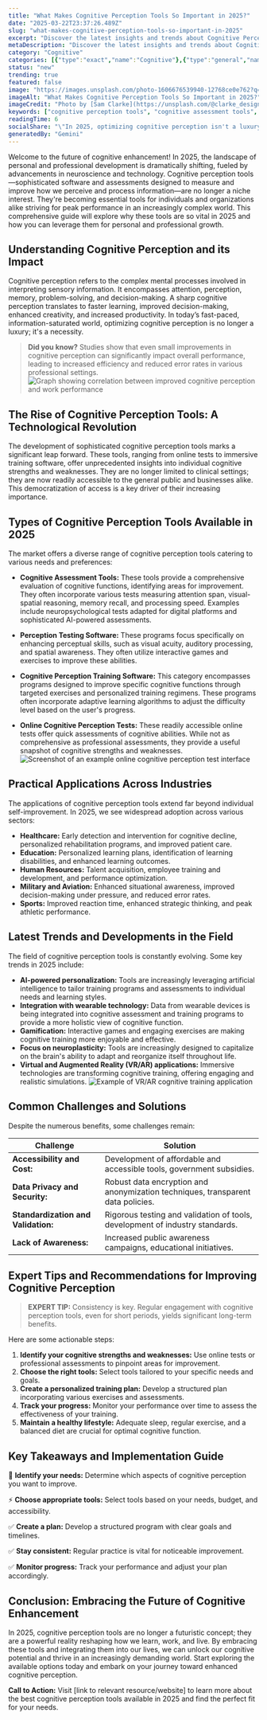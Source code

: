 ```yaml
---
title: "What Makes Cognitive Perception Tools So Important in 2025?"
date: "2025-03-22T23:37:26.489Z"
slug: "what-makes-cognitive-perception-tools-so-important-in-2025"
excerpt: "Discover the latest insights and trends about Cognitive Perception Tools. This comprehensive guide covers everything you need to know about Cognitive Perception Tools in 2025."
metaDescription: "Discover the latest insights and trends about Cognitive Perception Tools. This comprehensive guide covers everything you need to know about Cognitive Perce..."
category: "Cognitive"
categories: [{"type":"exact","name":"Cognitive"},{"type":"general","name":"Human-Computer Interaction"},{"type":"medium","name":"User Experience Design"},{"type":"specific","name":"Eye Tracking"},{"type":"niche","name":"Pupillometry"}]
status: "new"
trending: true
featured: false
image: "https://images.unsplash.com/photo-1606676539940-12768ce0e762?q=85&w=1200&fit=max&fm=webp&auto=compress"
imageAlt: "What Makes Cognitive Perception Tools So Important in 2025?"
imageCredit: "Photo by [Sam Clarke](https://unsplash.com/@clarke_designs_photography) on Unsplash"
keywords: ["cognitive perception tools", "cognitive assessment tools", "perception testing software", "improve cognitive perception", "cognitive function assessment tools", "best cognitive perception tools", "buy cognitive perception tools", "cognitive perception training software", "online cognitive perception tests", "how to improve cognitive perception"]
readingTime: 6
socialShare: "\"In 2025, optimizing cognitive perception isn't a luxury—it's a necessity for success.  Cognitive perception tools are democratizing access to brainpower, empowering individuals and organizations alike.\""
generatedBy: "Gemini"
---
```




Welcome to the future of cognitive enhancement! In 2025, the landscape of personal and professional development is dramatically shifting, fueled by advancements in neuroscience and technology.  Cognitive perception tools—sophisticated software and assessments designed to measure and improve how we perceive and process information—are no longer a niche interest. They're becoming essential tools for individuals and organizations alike striving for peak performance in an increasingly complex world. This comprehensive guide will explore why these tools are so vital in 2025 and how you can leverage them for personal and professional growth.

## Understanding Cognitive Perception and its Impact

Cognitive perception refers to the complex mental processes involved in interpreting sensory information. It encompasses attention, perception, memory, problem-solving, and decision-making.  A sharp cognitive perception translates to faster learning, improved decision-making, enhanced creativity, and increased productivity.  In today’s fast-paced, information-saturated world, optimizing cognitive perception is no longer a luxury; it's a necessity.

> **Did you know?** Studies show that even small improvements in cognitive perception can significantly impact overall performance, leading to increased efficiency and reduced error rates in various professional settings. ![Graph showing correlation between improved cognitive perception and work performance](https://images.unsplash.com/photo-1606676539940-12768ce0e762?q=85&w=1200&fit=max&fm=webp&auto=compress)

## The Rise of Cognitive Perception Tools: A Technological Revolution

The development of sophisticated cognitive perception tools marks a significant leap forward.  These tools, ranging from online tests to immersive training software, offer unprecedented insights into individual cognitive strengths and weaknesses. They are no longer limited to clinical settings; they are now readily accessible to the general public and businesses alike.  This democratization of access is a key driver of their increasing importance.

## Types of Cognitive Perception Tools Available in 2025

The market offers a diverse range of cognitive perception tools catering to various needs and preferences:

* **Cognitive Assessment Tools:** These tools provide a comprehensive evaluation of cognitive functions, identifying areas for improvement.  They often incorporate various tests measuring attention span, visual-spatial reasoning, memory recall, and processing speed.  Examples include neuropsychological tests adapted for digital platforms and sophisticated AI-powered assessments.

* **Perception Testing Software:**  These programs focus specifically on enhancing perceptual skills, such as visual acuity, auditory processing, and spatial awareness. They often utilize interactive games and exercises to improve these abilities.

* **Cognitive Perception Training Software:** This category encompasses programs designed to improve specific cognitive functions through targeted exercises and personalized training regimens.  These programs often incorporate adaptive learning algorithms to adjust the difficulty level based on the user's progress.

* **Online Cognitive Perception Tests:**  These readily accessible online tests offer quick assessments of cognitive abilities. While not as comprehensive as professional assessments, they provide a useful snapshot of cognitive strengths and weaknesses.  ![Screenshot of an example online cognitive perception test interface](https://images.unsplash.com/photo-1581088657139-d5a5cce14c87?q=85&w=1200&fit=max&fm=webp&auto=compress)

## Practical Applications Across Industries

The applications of cognitive perception tools extend far beyond individual self-improvement.  In 2025, we see widespread adoption across various sectors:

* **Healthcare:**  Early detection and intervention for cognitive decline, personalized rehabilitation programs, and improved patient care.
* **Education:**  Personalized learning plans, identification of learning disabilities, and enhanced learning outcomes.
* **Human Resources:**  Talent acquisition, employee training and development, and performance optimization.
* **Military and Aviation:**  Enhanced situational awareness, improved decision-making under pressure, and reduced error rates.
* **Sports:**  Improved reaction time, enhanced strategic thinking, and peak athletic performance.

## Latest Trends and Developments in the Field

The field of cognitive perception tools is constantly evolving.  Some key trends in 2025 include:

* **AI-powered personalization:**  Tools are increasingly leveraging artificial intelligence to tailor training programs and assessments to individual needs and learning styles.
* **Integration with wearable technology:**  Data from wearable devices is being integrated into cognitive assessment and training programs to provide a more holistic view of cognitive function.
* **Gamification:**  Interactive games and engaging exercises are making cognitive training more enjoyable and effective.
* **Focus on neuroplasticity:**  Tools are increasingly designed to capitalize on the brain's ability to adapt and reorganize itself throughout life.
* **Virtual and Augmented Reality (VR/AR) applications:** Immersive technologies are transforming cognitive training, offering engaging and realistic simulations. ![Example of VR/AR cognitive training application](https://images.unsplash.com/photo-1580893206515-2fc3e8a2aa96?q=85&w=1200&fit=max&fm=webp&auto=compress)

## Common Challenges and Solutions

Despite the numerous benefits, some challenges remain:

| Challenge                     | Solution                                                                     |
|------------------------------|-----------------------------------------------------------------------------|
| **Accessibility and Cost:**   |  Development of affordable and accessible tools, government subsidies.          |
| **Data Privacy and Security:** |  Robust data encryption and anonymization techniques, transparent data policies. |
| **Standardization and Validation:** |  Rigorous testing and validation of tools, development of industry standards.  |
| **Lack of Awareness:**       |  Increased public awareness campaigns, educational initiatives.                |

## Expert Tips and Recommendations for Improving Cognitive Perception

> **EXPERT TIP:**  Consistency is key.  Regular engagement with cognitive perception tools, even for short periods, yields significant long-term benefits.

Here are some actionable steps:

1. **Identify your cognitive strengths and weaknesses:** Use online tests or professional assessments to pinpoint areas for improvement.
2. **Choose the right tools:** Select tools tailored to your specific needs and goals.
3. **Create a personalized training plan:**  Develop a structured plan incorporating various exercises and assessments.
4. **Track your progress:** Monitor your performance over time to assess the effectiveness of your training.
5. **Maintain a healthy lifestyle:**  Adequate sleep, regular exercise, and a balanced diet are crucial for optimal cognitive function.

## Key Takeaways and Implementation Guide

🔑 **Identify your needs:** Determine which aspects of cognitive perception you want to improve.

⚡ **Choose appropriate tools:** Select tools based on your needs, budget, and accessibility.

✅ **Create a plan:** Develop a structured program with clear goals and timelines.

✅ **Stay consistent:** Regular practice is vital for noticeable improvement.

✅ **Monitor progress:** Track your performance and adjust your plan accordingly.

## Conclusion: Embracing the Future of Cognitive Enhancement

In 2025, cognitive perception tools are no longer a futuristic concept; they are a powerful reality reshaping how we learn, work, and live. By embracing these tools and integrating them into our lives, we can unlock our cognitive potential and thrive in an increasingly demanding world.  Start exploring the available options today and embark on your journey toward enhanced cognitive perception.

**Call to Action:**  Visit [link to relevant resource/website] to learn more about the best cognitive perception tools available in 2025 and find the perfect fit for your needs.

